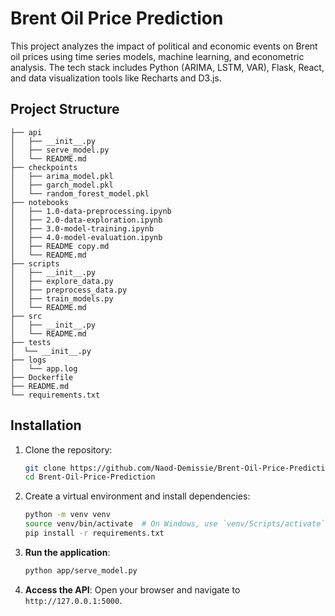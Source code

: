 # Brent Oil Price Prediction

This project analyzes the impact of political and economic events on Brent oil prices using time series models, machine learning, and econometric analysis. The tech stack includes Python (ARIMA, LSTM, VAR), Flask, React, and data visualization tools like Recharts and D3.js.

## Project Structure


```
├── api
│   ├── __init__.py
│   ├── serve_model.py
│   └── README.md
├── checkpoints
│   ├── arima_model.pkl
│   ├── garch_model.pkl
│   └── random_forest_model.pkl
├── notebooks
│   ├── 1.0-data-preprocessing.ipynb
│   ├── 2.0-data-exploration.ipynb
│   ├── 3.0-model-training.ipynb
│   ├── 4.0-model-evaluation.ipynb
│   ├── README copy.md
│   └── README.md
├── scripts
│   ├── __init__.py
│   ├── explore_data.py
│   ├── preprocess_data.py
│   ├── train_models.py
│   └── README.md
├── src
│   ├── __init__.py
│   └── README.md
├── tests
│  └── __init__.py
├── logs
│   └── app.log
├── Dockerfile
├── README.md
└── requirements.txt
```


## Installation

1. Clone the repository:
   ```bash
   git clone https://github.com/Naod-Demissie/Brent-Oil-Price-Prediction.git
   cd Brent-Oil-Price-Prediction
   ```

2. Create a virtual environment and install dependencies:
   ```bash
   python -m venv venv
   source venv/bin/activate  # On Windows, use `venv/Scripts/activate`
   pip install -r requirements.txt
   ```

3. **Run the application**:
    ```sh
    python app/serve_model.py
    ```

4. **Access the API**:
    Open your browser and navigate to `http://127.0.0.1:5000`.
